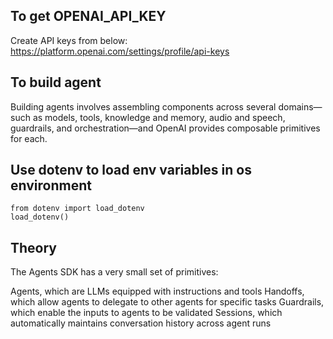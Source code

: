 ## To get OPENAI_API_KEY
Create API keys from below: 
https://platform.openai.com/settings/profile/api-keys

## To build agent
Building agents involves assembling components across several domains—such as models, tools, knowledge and memory, audio and speech, guardrails, and orchestration—and OpenAI provides composable primitives for each.

## Use dotenv to load env variables in os environment
```
from dotenv import load_dotenv
load_dotenv()
```

## Theory
The Agents SDK has a very small set of primitives:

Agents, which are LLMs equipped with instructions and tools
Handoffs, which allow agents to delegate to other agents for specific tasks
Guardrails, which enable the inputs to agents to be validated
Sessions, which automatically maintains conversation history across agent runs
